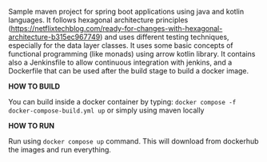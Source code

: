 Sample maven project for spring boot applications using java and kotlin languages.
It follows hexagonal architecture principles (https://netflixtechblog.com/ready-for-changes-with-hexagonal-architecture-b315ec967749)
and uses different testing techniques, especially for the data layer classes.
It uses some basic concepts of functional programming (like monads) using arrow kotlin library.
It contains also a Jenkinsfile to allow continuous integration with jenkins, and 
a Dockerfile that can be used after the build stage to build a docker image.

**HOW TO BUILD**

You can build inside a docker container 
by typing: `docker compose -f docker-compose-build.yml up` or simply using maven locally

**HOW TO RUN**

Run using `docker compose up` command. 
This will download from dockerhub the images and run everything.
